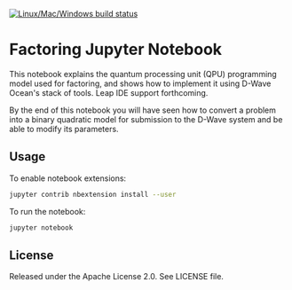 [![Linux/Mac/Windows build status](
  https://circleci.com/gh/dwave-examples/factoring-notebook.svg?style=svg)](
  https://circleci.com/gh/dwave-examples/factoring-notebook)

# Factoring Jupyter Notebook

This notebook explains the quantum processing unit (QPU) programming model used 
for factoring, and shows how to implement it using D-Wave Ocean's stack of 
tools. Leap IDE support forthcoming.

By the end of this notebook you will have seen how to convert a problem into 
a binary quadratic model for submission to the D-Wave system and be able to modify 
its parameters.

## Usage

To enable notebook extensions:

```bash
jupyter contrib nbextension install --user
```

To run the notebook:

```bash
jupyter notebook
```

## License

Released under the Apache License 2.0. See LICENSE file.
